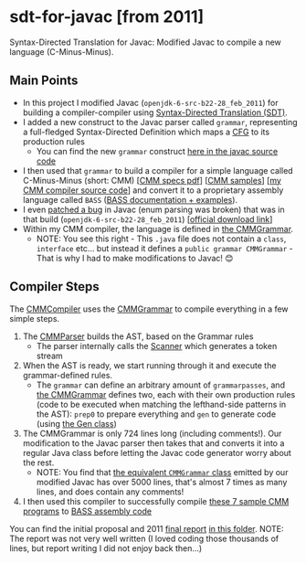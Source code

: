# sdt-for-javac [from 2011]
Syntax-Directed Translation for Javac: Modified Javac to compile a new language (C-Minus-Minus).

## Main Points
* In this project I modified Javac (`openjdk-6-src-b22-28_feb_2011`) for building a compiler-compiler using [Syntax-Directed Translation (SDT)](https://www.google.com/search?safe=off&rlz=&q=syntax+directed+translation).
* I added a new construct to the Javac parser called `grammar`, representing a full-fledged Syntax-Directed Definition which maps a [CFG](https://en.wikipedia.org/wiki/Context-free_grammar) to its production rules
  * You can find the new `grammar` construct [here in the javac source code](https://github.com/Domiii/sdt-for-javac/tree/master/javac/com/sun/tools/javac/parser/grammar)
* I then used that `grammar` to build a compiler for a simple language called C-Minus-Minus (short: CMM) [[CMM specs pdf](https://github.com/Domiii/sdt-for-javac/blob/master/cmm_def.pdf)] [[CMM samples](https://github.com/Domiii/sdt-for-javac/tree/master/cmm_samples)] [[my CMM compiler source code](https://github.com/Domiii/sdt-for-javac/tree/master/compiler/src/edu/ntu/compilers/lab4)] and convert it to a proprietary assembly language called `BASS` ([BASS documentation + examples](https://github.com/Domiii/sdt-for-javac/tree/master/bass)).
* I even [patched a bug](https://github.com/Domiii/sdt-for-javac/blob/master/project/bugfix/bugfix.txt) in Javac (enum parsing was broken) that was in that build (`openjdk-6-src-b22-28_feb_2011`) [[official download link](http://download.java.net/openjdk/jdk6/promoted/b22/openjdk-6-src-b22-28_feb_2011.tar.gz)]
* Within my CMM compiler, the language is defined in [the CMMGrammar](https://github.com/Domiii/sdt-for-javac/blob/master/compiler/src/edu/ntu/compilers/lab4/cmmgrammar/CMMGrammar.java).
    * NOTE: You see this right - This `.java` file does not contain a `class`, `interface` etc... but instead it defines a `public grammar CMMGrammar` - That is why I had to make modifications to Javac! 😊


## Compiler Steps
The [CMMCompiler](https://github.com/Domiii/sdt-for-javac/blob/master/compiler/src/edu/ntu/compilers/lab4/cmmcompiler/CMMCompiler.java) uses the [CMMGrammar](https://github.com/Domiii/sdt-for-javac/blob/master/compiler/src/edu/ntu/compilers/lab4/cmmgrammar/CMMGrammar.java) to compile everything in a few simple steps.
1. The [CMMParser](https://github.com/Domiii/sdt-for-javac/blob/master/compiler/src/edu/ntu/compilers/lab4/parser/CMMParser.java#L103) builds the AST, based on the Grammar rules
    * The parser internally calls the [Scanner](https://github.com/Domiii/sdt-for-javac/blob/master/compiler/src/edu/ntu/compilers/lab4/scanner/Scanner.java) which generates a token stream
1. When the AST is ready, we start running through it and execute the grammar-defined rules.
    * The `grammar` can define an arbitrary amount of `grammarpasses`, and [the CMMGrammar](https://github.com/Domiii/sdt-for-javac/blob/master/compiler/src/edu/ntu/compilers/lab4/cmmgrammar/CMMGrammar.java) defines two, each with their own production rules (code to be executed when matching the lefthand-side patterns in the AST): `prep0` to prepare everything and `gen` to generate code (using [the Gen class](https://github.com/Domiii/sdt-for-javac/blob/master/compiler/src/edu/ntu/compilers/lab4/cmmcompiler/Gen.java))
1. The CMMGrammar is only 724 lines long (including comments!). Our modification to the Javac parser then takes that and converts it into a regular Java class before letting the Javac code generator worry about the rest.
    * NOTE: You find that [the equivalent `CMMGrammar` class](https://github.com/Domiii/sdt-for-javac/blob/master/project/cmmsrc/edu/ntu/compilers/lab4/cmmgrammar/CMMGrammar.java) emitted by our modified Javac has over 5000 lines, that's almost 7 times as many lines, and does contain any comments!
1. I then used this compiler to successfully compile [these 7 sample CMM programs](https://github.com/Domiii/sdt-for-javac/tree/master/cmm_samples) to [BASS assembly code](https://github.com/Domiii/sdt-for-javac/tree/master/bass)

You can find the initial proposal and 2011 [final report](https://github.com/Domiii/sdt-for-javac/blob/master/project/report.pdf) [in this folder](https://github.com/Domiii/sdt-for-javac/tree/master/project).
NOTE: The report was not very well written (I loved coding those thousands of lines, but report writing I did not enjoy back then...)
